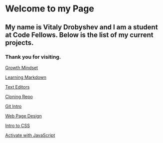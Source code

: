# Welcome to my Page

## My name is Vitaly Drobyshev and I am a student at Code Fellows. Below is the list of my current projects. 

### Thank you for visiting.

[Growth Mindset](https://vdrobyshev.github.io/learningjournal/GrowthMindset)

[Learning Markdown](https://vdrobyshev.github.io/learningjournal/learning-markdown)

[Text Editors](https://vdrobyshev.github.io/learningjournal/texteditor)

[Cloning Repo](https://vdrobyshev.github.io/learningjournal/CloningRepo)

[Git Intro](https://vdrobyshev.github.io/learningjournal/GitIntro)

[Web Page Design](https://vdrobyshev.github.io/learningjournal/WebPageDesign)

[Intro to CSS](https://vdrobyshev.github.io/learningjournal/IntroToCSS)

[Activate with JavaScript](https://vdrobyshev.github.io/learningjournal/JSActivate
)
